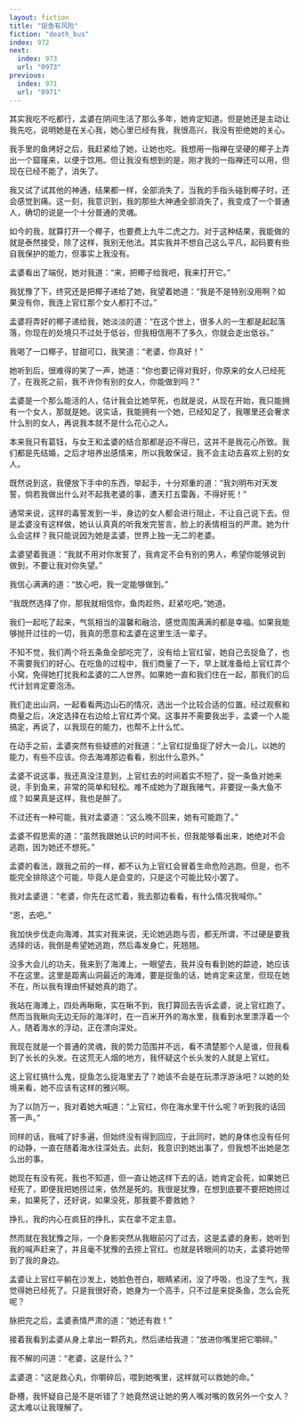 ```yaml
---
layout: fiction
title: "捉鱼有风险"
fiction: "death_bus"
index: 972
next:
  index: 973
  url: "0973"
previous:
  index: 971
  url: "0971"
---
```

其实我吃不吃都行，孟婆在阴间生活了那么多年，她肯定知道。但是她还是主动让我先吃，说明她是在关心我，她心里已经有我，我很高兴，我没有拒绝她的关心。

我手里的鱼烤好之后，我赶紧给了她，让她也吃。我想用一指禅在坚硬的椰子上弄出一个窟窿来，以便于饮用。但让我没有想到的是，刚才我的一指禅还可以用，但现在已经不能了，消失了。

我又试了试其他的神通，结果都一样，全部消失了，当我的手指头碰到椰子时，还会感觉到痛。这一刻，我意识到，我的那些大神通全部消失了，我变成了一个普通人，确切的说是一个十分普通的灵魂。

如今的我，就算打开一个椰子，也要费上九牛二虎之力。对于这种结果，我能做的就是泰然接受，除了这样，我别无他法。其实我并不想自己这么平凡，起码要有些自我保护的能力，但事实上我没有。

孟婆看出了端倪，她对我道：“来，把椰子给我吧，我来打开它。”

我犹豫了下，终究还是把椰子递给了她，我望着她道：“我是不是特别没用啊？如果没有你，我连上官红那个女人都打不过。”

孟婆将弄好的椰子递给我，她淡淡的道：“在这个世上，很多人的一生都是起起落落，你现在的处境只不过处于低谷，但我相信用不了多久，你就会走出低谷。”

我喝了一口椰子，甘甜可口，我笑道：“老婆，你真好！”

她听到后，很难得的笑了一声，她道：“你也要记得对我好，你原来的女人已经死了，在我死之前，我不许你有别的女人，你能做到吗？”

孟婆是一个那么能活的人，估计我会比她早死，也就是说，从现在开始，我只能拥有一个女人，那就是她。说实话，我能拥有一个她，已经知足了，我哪里还会奢求什么别的女人，再说我本就不是什么花心之人。

本来我只有葛钰，与女王和孟婆的结合那都是迫不得已，这并不是我花心所致。我们都是先结婚，之后才培养出感情来，所以我敢保证，我不会主动去喜欢上别的女人。

既然说到这，我便放下手中的东西，举起手，十分郑重的道：“我刘明布对天发誓，倘若我做出什么对不起我老婆的事，遭天打五雷轰，不得好死！”

通常来说，这样的毒誓发到一半，身边的女人都会进行阻止，不让自己说下去。但是孟婆没有这样做，她认认真真的听我发完誓言，脸上的表情相当的严肃。她为什么会这样？我只能说因为她是孟婆，世界上独一无二的老婆。

孟婆望着我道：“我就不用对你发誓了，我肯定不会有别的男人，希望你能够说到做到，不要让我对你失望。”

我信心满满的道：“放心吧，我一定能够做到。”

“我既然选择了你，那我就相信你，鱼肉趁热，赶紧吃吧。”她道。

我们一起吃了起来，气氛相当的温馨和融洽，感觉周围满满的都是幸福。如果我能够抛开过往的一切，我真的愿意和孟婆在这里生活一辈子。

不知不觉，我们两个将五条鱼全部吃完了，没有给上官红留，她自己去捉鱼了，也不需要我们的好心。在吃鱼的过程中，我们商量了一下，早上就准备给上官红弄个小窝，免得她打扰我和孟婆的二人世界。如果她一直和我们住在一起，那我们的后代计划肯定要泡汤。

我们走出山洞，一起看看两边山石的情况，选出一个比较合适的位置。经过观察和商量之后，决定选择在右边给上官红弄个窝。这事并不需要我出手，孟婆一个人能搞定，再说了，以我现在的能力，也帮不上什么忙。

在动手之前，孟婆突然有些疑惑的对我道：“上官红捉鱼捉了好大一会儿，以她的能力，有些不应该。你去海滩那边看看，别出什么意外。”

孟婆不说这事，我还真没注意到，上官红去的时间着实不短了，捉一条鱼对她来说，手到鱼来，非常的简单和轻松。难不成她为了跟我赌气，非要捉一条大鱼不成？如果真是这样，我也是醉了。

不过还有一种可能，我对孟婆道：“这么晚不回来，她有可能跑了。”

孟婆不假思索的道：“虽然我跟她认识的时间不长，但我能够看出来，她绝对不会逃跑，因为她还不想死。”

孟婆的看法，跟我之前的一样，都不认为上官红会冒着生命危险逃跑。但是，也不能完全排除这个可能，毕竟人是会变的，只是这个可能比较小罢了。

我对孟婆道：“老婆，你先在这忙着，我去那边看看，有什么情况我喊你。”

“恩，去吧。”

我加快步伐走向海滩，其实对我来说，无论她逃跑与否，都无所谓，不过硬是要我选择的话，我倒是希望她逃跑，然后毒发身亡，死翘翘。

没多大会儿的功夫，我来到了海滩上，一眼望去，我并没有看到她的踪迹，她应该不在这里。这里是距离山洞最近的海滩，要是捉鱼的话，她肯定来这里，但现在她不在，所以我有理由怀疑她真的跑了。

我站在海滩上，四处再瞅瞅，实在瞅不到，我打算回去告诉孟婆，说上官红跑了。然而当我瞅向无边无际的海洋时，在一百米开外的海水里，我看到水里漂浮着一个人，随着海水的浮动，正在漂向深处。

我现在就是一个普通的灵魂，我的势力范围并不远，看不清楚那个人是谁，但我看到了长长的头发。在这荒无人烟的地方，我怀疑这个长头发的人就是上官红。

这上官红搞什么鬼，捉鱼怎么捉海里去了？她该不会是在玩漂浮游泳吧？以她的处境来看，她不应该有这样的雅兴啊。

为了以防万一，我对着她大喊道：“上官红，你在海水里干什么呢？听到我的话回答一声。”

同样的话，我喊了好多遍，但始终没有得到回应，于此同时，她的身体也没有任何的动静，一直在随着海水往深处去。此刻，我意识到她出事了，但我想不出她是怎么出的事。

她现在有没有死，我也不知道，但一直让她这样下去的话，她肯定会死，如果她已经死了，即便我把她捞过来，依然是死的。我很是犹豫，在想到底要不要把她捞过来，如果死了，还好说，如果没死，那我要不要救她？

挣扎，我的内心在疯狂的挣扎，实在拿不定主意。

然而就在我犹豫之际，一个身影突然从我眼前闪了过去，这是孟婆的身影，她听到我的喊声赶来了，并且毫不犹豫的去捞上官红。也就是转眼间的功夫，孟婆将她带到了我的身边。

孟婆让上官红平躺在沙发上，她脸色苍白，眼睛紧闭，没了呼吸，也没了生气，我觉得她已经死了。只是我很好奇，她身为一个高手，只不过是来捉条鱼，怎么会死呢？

脉把完之后，孟婆表情严肃的道：“她还有救！”

接着我看到孟婆从身上拿出一颗药丸，然后递给我道：“放进你嘴里把它嚼碎。”

我不解的问道：“老婆，这是什么？”

孟婆道：“这是救心丸，你嚼碎后，喂到她嘴里，这样就可以救她的命。”

卧槽，我怀疑自己是不是听错了？她竟然说让她的男人嘴对嘴的救另外一个女人？这太难以让我理解了。